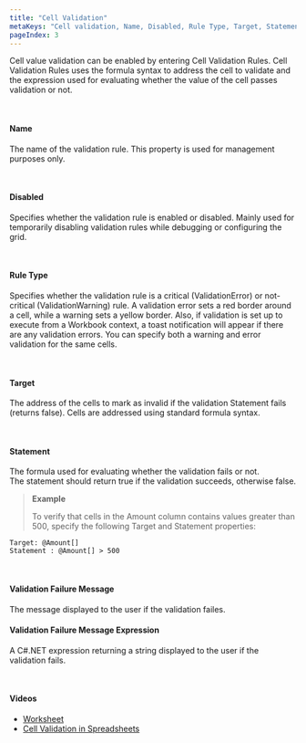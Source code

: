 ```yaml
---
title: "Cell Validation"
metaKeys: "Cell validation, Name, Disabled, Rule Type, Target, Statement, Validation Failure Message Expression "
pageIndex: 3
---
```


Cell value validation can be enabled by entering Cell Validation Rules. Cell Validation Rules uses the formula syntax to address the cell to validate and the expression used for evaluating whether the value of the cell passes validation or not.

<br/>

#### Name

The name of the validation rule. This property is used for management purposes only.

<br/>

#### Disabled

Specifies whether the validation rule is enabled or disabled. Mainly used for temporarily disabling validation rules while debugging or configuring the grid.

<br/>

#### Rule Type

Specifies whether the validation rule is a critical (ValidationError) or not-critical (ValidationWarning) rule. A validation error sets a red border around a cell, while a warning sets a yellow border.
Also, if validation is set up to execute from a Workbook context, a toast notification will appear if there are any validation errors. 
You can specify both a warning and error validation for the same cells.

<br/>

#### Target

The address of the cells to mark as invalid if the validation Statement fails (returns false).
Cells are addressed using standard formula syntax. 

<br/>

#### Statement

The formula used for evaluating whether the validation fails or not.  
The statement should return true if the validation succeeds, otherwise false.

>**Example**
>
>To verify that cells in the Amount column contains values greater than 500, specify the following Target and Statement properties:
>
    Target: @Amount[]
    Statement : @Amount[] > 500

<br/>

#### Validation Failure Message

The message displayed to the user if the validation failes.
<br/>

#### Validation Failure Message Expression

A C#.NET expression returning a string displayed to the user if the validation fails.

<br/>

#### Videos

* [Worksheet](../../videos/worksheet.md)
* [Cell Validation in Spreadsheets](https://profitbasedocs.blob.core.windows.net/videos/Workbook%20-%20Cell%20Validation%20in%20spreadsheets.mp4)